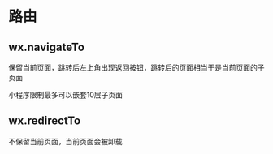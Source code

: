 

# 路由



## wx.navigateTo

保留当前页面，跳转后左上角出现返回按钮，跳转后的页面相当于是当前页面的子页面

小程序限制最多可以嵌套10层子页面



## wx.redirectTo

不保留当前页面，当前页面会被卸载



